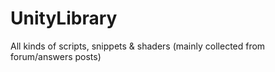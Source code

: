 # UnityLibrary
All kinds of scripts, snippets &amp; shaders (mainly collected from forum/answers posts)
